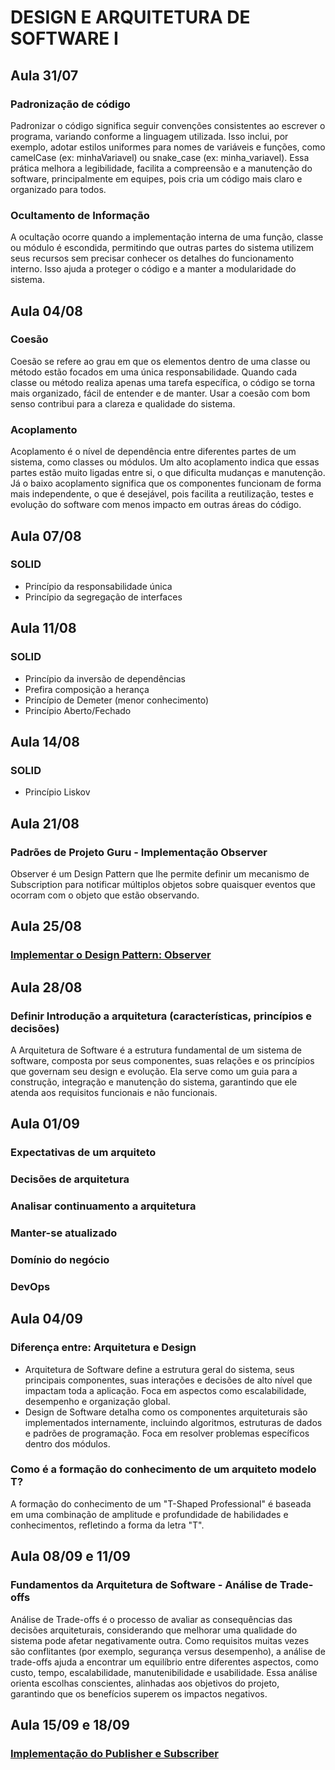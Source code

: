 # DESIGN E ARQUITETURA DE SOFTWARE I

## Aula 31/07
### Padronização de código
Padronizar o código significa seguir convenções consistentes ao escrever o programa, variando conforme a linguagem utilizada. Isso inclui, por exemplo, adotar estilos uniformes para nomes de variáveis e funções, como camelCase (ex: minhaVariavel) ou snake_case (ex: minha_variavel). Essa prática melhora a legibilidade, facilita a compreensão e a manutenção do software, principalmente em equipes, pois cria um código mais claro e organizado para todos.
### Ocultamento de Informação
A ocultação ocorre quando a implementação interna de uma função, classe ou módulo é escondida, permitindo que outras partes do sistema utilizem seus recursos sem precisar conhecer os detalhes do funcionamento interno. Isso ajuda a proteger o código e a manter a modularidade do sistema.

## Aula 04/08
### Coesão
Coesão se refere ao grau em que os elementos dentro de uma classe ou método estão focados em uma única responsabilidade. Quando cada classe ou método realiza apenas uma tarefa específica, o código se torna mais organizado, fácil de entender e de manter. Usar a coesão com bom senso contribui para a clareza e qualidade do sistema.
### Acoplamento
Acoplamento é o nível de dependência entre diferentes partes de um sistema, como classes ou módulos. Um alto acoplamento indica que essas partes estão muito ligadas entre si, o que dificulta mudanças e manutenção. Já o baixo acoplamento significa que os componentes funcionam de forma mais independente, o que é desejável, pois facilita a reutilização, testes e evolução do software com menos impacto em outras áreas do código.

## Aula 07/08
### SOLID
  - Princípio da responsabilidade única
  - Princípio da segregação de interfaces

## Aula 11/08
### SOLID
  - Princípio da inversão de dependências
  - Prefira composição a herança
  - Princípio de Demeter (menor conhecimento)
  - Princípio Aberto/Fechado

## Aula 14/08
### SOLID
  - Princípio Liskov

## Aula 21/08
### Padrões de Projeto Guru - Implementação Observer
Observer é um Design Pattern que lhe permite definir um mecanismo de Subscription para notificar múltiplos objetos sobre quaisquer eventos que ocorram com o objeto que estão observando.

## Aula 25/08
### [Implementar o Design Pattern: Observer](designpatterns/src/main/java/br/univille/observer)

## Aula 28/08
### Definir Introdução a arquitetura (características, princípios e decisões)
A Arquitetura de Software é a estrutura fundamental de um sistema de software, composta por seus componentes, suas relações e os princípios que governam seu design e evolução. Ela serve como um guia para a construção, integração e manutenção do sistema, garantindo que ele atenda aos requisitos funcionais e não funcionais.

## Aula 01/09
### Expectativas de um arquiteto
### Decisões de arquitetura
### Analisar continuamento a arquitetura
### Manter-se atualizado
### Domínio do negócio
### DevOps

## Aula 04/09
### Diferença entre: Arquitetura e Design
  - Arquitetura de Software define a estrutura geral do sistema, seus principais componentes, suas interações e decisões de alto nível que impactam toda a aplicação. Foca em aspectos como escalabilidade, desempenho e organização global.
  - Design de Software detalha como os componentes arquiteturais são implementados internamente, incluindo algoritmos, estruturas de dados e padrões de programação. Foca em resolver problemas específicos dentro dos módulos.
### Como é a formação do conhecimento de um arquiteto modelo T?
A formação do conhecimento de um "T-Shaped Professional" é baseada em uma combinação de amplitude e profundidade de habilidades e conhecimentos, refletindo a forma da letra "T".

## Aula 08/09 e 11/09
### Fundamentos da Arquitetura de Software - Análise de Trade-offs
Análise de Trade-offs é o processo de avaliar as consequências das decisões arquiteturais, considerando que melhorar uma qualidade do sistema pode afetar negativamente outra. Como requisitos muitas vezes são conflitantes (por exemplo, segurança versus desempenho), a análise de trade-offs ajuda a encontrar um equilíbrio entre diferentes aspectos, como custo, tempo, escalabilidade, manutenibilidade e usabilidade. Essa análise orienta escolhas conscientes, alinhadas aos objetivos do projeto, garantindo que os benefícios superem os impactos negativos.

## Aula 15/09 e 18/09
### [Implementação do Publisher e Subscriber](eventos/src/main/java/br/univille)
